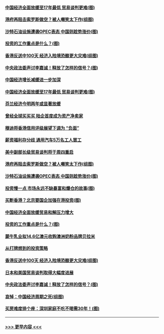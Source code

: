 #### [中国经济全面放缓至17年最低 贸易谈判更难(图)](../pages/p5/907648.md?t=09172011) 
#### [港府再阻击索罗斯做空？被人嘲笑太下作(组图)](../pages/p5/907637.md?t=09172011) 
#### [沙特石油设施遭袭OPEC表态 中国则趁势涨价(图)](../pages/p5/907570.md?t=09172011) 
#### [投资的工作重点是什么？(图)](../pages/p5/907561.md?t=09172011) 
#### [香港反送中100天 经济入险境恐酿更大灾难(组图)](../pages/p5/907533.md?t=09172011) 
#### [中央政法委声讨李嘉诚！释放了怎样的信号？(图)](../pages/p5/907522.md?t=09172011) 
#### [中国经济增长减缓进一步加深](../pages/p5/907649.md?t=09172011) 
#### [中国经济全面放缓至17年最低 贸易谈判更难(图)](../pages/p5/907648.md?t=09172011) 
#### [芬兰经济今明两年或显著放缓](../pages/p5/907643.md?t=09172011) 
#### [曾经全球买买买 陆企首度成为资产净卖家](../pages/p5/907641.md?t=09172011) 
#### [穆迪将香港信用评级展望下调为 “负面”](../pages/p5/907640.md?t=09172011) 
#### [薪资福利存分歧 通用汽车5万名工人罢工](../pages/p5/907639.md?t=09172011) 
#### [美中副部长级贸易谈判将于周四重启](../pages/p5/907638.md?t=09172011) 
#### [港府再阻击索罗斯做空？被人嘲笑太下作(组图)](../pages/p5/907637.md?t=09172011) 
#### [沙特石油设施遭袭OPEC表态 中国则趁势涨价(图)](../pages/p5/907570.md?t=09172011) 
#### [投资慢一点 市场永远不缺暴富和爆仓的故事(图)](../pages/p5/907564.md?t=09172011) 
#### [买断香港？北京要国企加强在港投资(图)](../pages/p5/907582.md?t=09172011) 
#### [中国经济全面放缓贸易和解压力增大](../pages/p5/907579.md?t=09172011) 
#### [投资的工作重点是什么？(图)](../pages/p5/907561.md?t=09172011) 
#### [蒙牛乳业拟14.6亿澳元收购澳洲奶粉品牌贝拉米](../pages/p5/907571.md?t=09172011) 
#### [从打牌想到的投资策略](../pages/p5/907563.md?t=09172011) 
#### [香港反送中100天 经济入险境恐酿更大灾难(组图)](../pages/p5/907533.md?t=09172011) 
#### [日本和美国贸易谈判取得大幅度进展](../pages/p5/907527.md?t=09172011) 
#### [中央政法委声讨李嘉诚！释放了怎样的信号？(图)](../pages/p5/907522.md?t=09172011) 
#### [哀悼：中国经济周期之死(组图)](../pages/p5/907455.md?t=09172011) 
#### [买房难度排个座：深圳家庭不吃不喝需30年！(图)](../pages/p5/907463.md?t=09172011) 

----
#### [ >>> 更早内容 <<< ](../indexes/p5-earlier.md)
